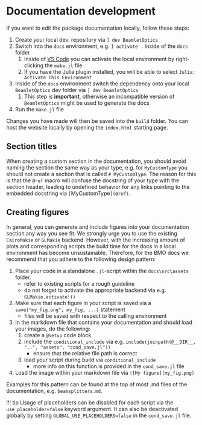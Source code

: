 # Documentation development

If you want to edit the package documentation locally, follow these steps:

1. Create your local dev. repository via `] dev BeamletOptics`
2. Switch into the `docs` environment, e.g. `] activate .` inside of the `docs` folder
    1. Inside of [VS Code](https://code.visualstudio.com/) you can activate the local environment by right-clicking the `make.jl` file
    2. If you have the Julia plugin installed, you will be able to select `Julia: Activate This Environment`
3. Inside of the `docs` environment switch the dependency onto your local `BeamletOptics` dev folder via `] dev BeamletOptics`
    1. This step is **important**, otherwise an incompatible version of `BeamletOptics` might be used to generate the docs
4. Run the `make.jl` file

Changes you have made will then be saved into the `build` folder. You can host the website locally by opening the `index.html` starting page.

## Section titles

When creating a custom section in the documentation, you should avoid naming the section the same way as your type, e.g. for `MyCustomType` you should not create a section that is called `# MyCustomType`. The reason for this is that the `@ref` macro will confuse the docstring of your type with the section header, leading to undefined behavior for any links pointing to the embedded docstring via `[`MyCustomType`](@ref)`.

## Creating figures

In general, you can generate and include figures into your documentation section any way you see fit. We strongly urge you to use the existing `CairoMakie` or `GLMakie` backend. However, with the increasing amount of plots and corresponding scripts the build time for the docs in a local environment has become unsustainable. Therefore, for the BMO docs we recommend that you adhere to the following design pattern:

1. Place your code in a standalone `.jl`-script within the `docs\src\assets` folder. 
    - refer to existing scripts for a rough guideline
    - do not forget to activate the appropriate backend via e.g. `GLMakie.activate!()`
2. Make sure that each figure in your script is saved via a `save("my_fig.png", my_fig, ...)` statement
    - files will be saved with respect to the calling environment
3. In the markdown file that contains your documentation and should load your images, do the following:
    1. create a `@setup` code block
    2. include the `conditional_include` via e.g. `include(joinpath(@__DIR__, "..", "assets", "cond_save.jl"))`
        - ensure that the relative file path is correct
    3. load your script during build via `conditional_include`
        - more info on this function is provided in the `cond_save.jl` file
4. Load the image within your markdown file via `![My figure](my_fig.png)`

Examples for this pattern can be found at the top of most .md files of the documentation, e.g. `beamsplitters.md`.

!!! tip
    Usage of placeholders can be disabled for each script via the `use_placeholder=false` keyword argument. It can also be deactivated globally by setting `GLOBAL_USE_PLACEHOLDERS=false` in the `cond_save.jl` file.